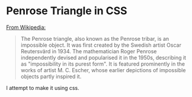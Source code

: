 Penrose Triangle in CSS
=======

[From Wikipedia:](http://en.wikipedia.org/wiki/Penrose_triangle)
>The Penrose triangle, also known as the Penrose tribar, is an impossible object. It was first created by the Swedish artist Oscar Reutersvärd in 1934. The mathematician Roger Penrose independently devised and popularised it in the 1950s, describing it as "impossibility in its purest form". It is featured prominently in the works of artist M. C. Escher, whose earlier depictions of impossible objects partly inspired it.

I attempt to make it using css.